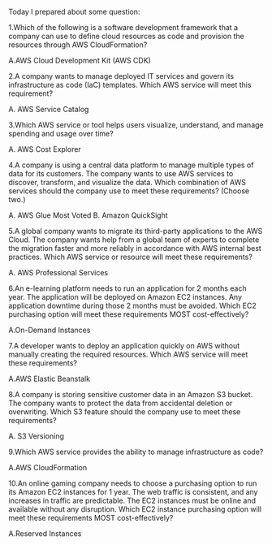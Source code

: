 Today I prepared about some question:

1.Which of the following is a software development framework that a company can use to define cloud resources as code and provision the resources through AWS CloudFormation?

A.AWS Cloud Development Kit (AWS CDK)

2.A company wants to manage deployed IT services and govern its infrastructure as code (IaC) templates.
Which AWS service will meet this requirement?


A. AWS Service Catalog

3.Which AWS service or tool helps users visualize, understand, and manage spending and usage over time?

A. AWS Cost Explorer

4.A company is using a central data platform to manage multiple types of data for its customers. The company wants to use AWS services to discover, transform, and visualize the data.
Which combination of AWS services should the company use to meet these requirements? (Choose two.)

A. AWS Glue Most Voted
B. Amazon QuickSight

5.A global company wants to migrate its third-party applications to the AWS Cloud. The company wants help from a global team of experts to complete the migration faster and more reliably in accordance with AWS internal best practices.
Which AWS service or resource will meet these requirements?


A. AWS Professional Services

6.An e-learning platform needs to run an application for 2 months each year. The application will be deployed on Amazon EC2 instances. Any application downtime during those 2 months must be avoided.
Which EC2 purchasing option will meet these requirements MOST cost-effectively?

A.On-Demand Instances

7.A developer wants to deploy an application quickly on AWS without manually creating the required resources.
Which AWS service will meet these requirements?

A.AWS Elastic Beanstalk

8.A company is storing sensitive customer data in an Amazon S3 bucket. The company wants to protect the data from accidental deletion or overwriting.
Which S3 feature should the company use to meet these requirements?


A. S3 Versioning

9.Which AWS service provides the ability to manage infrastructure as code?

A.AWS CloudFormation

10.An online gaming company needs to choose a purchasing option to run its Amazon EC2 instances for 1 year. The web traffic is consistent, and any increases in traffic are predictable. The EC2 instances must be online and available without any disruption.
Which EC2 instance purchasing option will meet these requirements MOST cost-effectively?

A.Reserved Instances